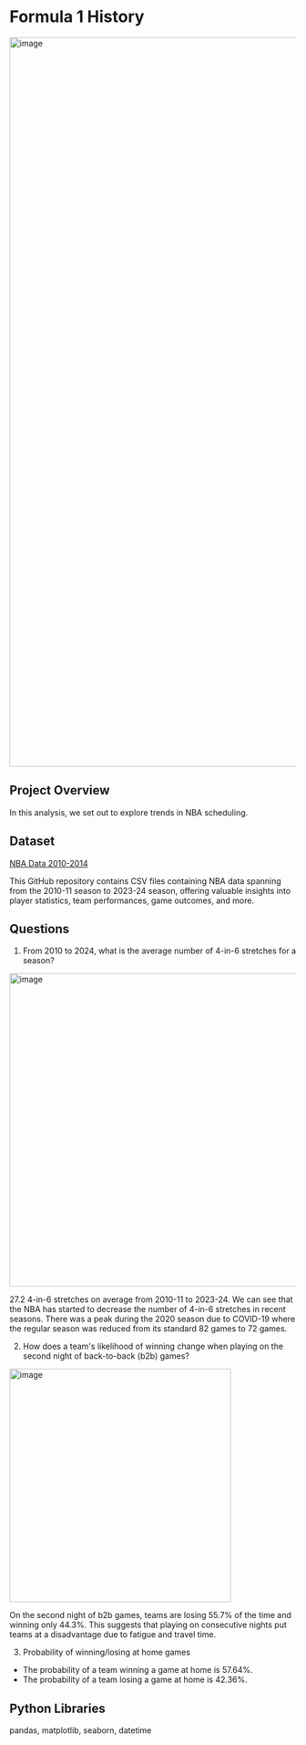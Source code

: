# Formula 1 History

<img width="2040" height="1278" alt="image" src="https://github.com/user-attachments/assets/2eb7b694-4451-4cc1-96d5-b07b31608157" />

## Project Overview
In this analysis, we set out to explore trends in NBA scheduling.

## Dataset
[NBA Data 2010-2014](https://github.com/NocturneBear/NBA-Data-2010-2024)

This GitHub repository contains CSV files containing  NBA data spanning from the 2010-11 season to 2023-24 season, offering valuable insights into player statistics, team performances, game outcomes, and more.

## Questions
1) From 2010 to 2024, what is the average number of 4-in-6 stretches for a season?
<img width="843" height="549" alt="image" src="https://github.com/user-attachments/assets/5b03d7b5-6cbd-47e5-8f9d-64967e07c389" />

27.2 4-in-6 stretches on average from 2010-11 to 2023-24. We can see that the NBA has started to decrease the number of 4-in-6 stretches in recent seasons. There was a peak during the 2020 season due to COVID-19 where the regular season was reduced from its standard 82 games to 72 games.

2) How does a team's likelihood of winning change when playing on the second night of back-to-back (b2b) games?
<img width="389" height="409" alt="image" src="https://github.com/user-attachments/assets/7c8cd5d8-7904-4802-b4c3-34625d8310c4" />

On the second night of b2b games, teams are losing 55.7% of the time and winning only 44.3%. This suggests that playing on consecutive nights put teams at a disadvantage due to fatigue and travel time.

3) Probability of winning/losing at home games
  - The probability of a team winning a game at home is 57.64%.
  - The probability of a team losing a game at home is 42.36%.

## Python Libraries
pandas, matplotlib, seaborn, datetime

